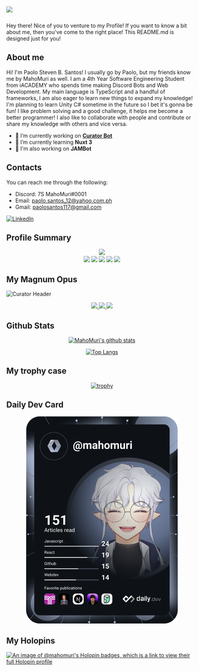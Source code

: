 <h1 aline=center>
 <a href="https://git.io/typing-svg">
  <img src="https://readme-typing-svg.herokuapp.com?color=58A9E9&lines=console.log(%22Hello+there!+%F0%9F%91%8B%F0%9F%8F%BB%22);console.log(%22I'm+MahoMuri!%22);console.log(%22Welcome+to+my+profile!%22)" />
 </a>
</h1>

Hey there! Nice of you to venture to my Profile! If you want to know a bit about me, then you've come to the right place! This README.md is designed just for you!
 
## About me
Hi! I'm Paolo Steven B. Santos! I usually go by Paolo, but my friends know me by MahoMuri as well. I am a 4th Year Software Engineering Student from iACADEMY who spends time making Discord Bots and Web Development. My main language is TypeScript and a handful of frameworks, I am also eager to learn new things to expand my knowledge! I'm planning to learn Unity C# sometime in the future so I bet it's gonna be fun! I like problem solving and a good challenge, it helps me become a better programmer! I also like to collaborate with people and contribute or share my knowledge with others and vice versa. 
 
- 🔭 I’m currently working on [__Curator Bot__](https://top.gg/bot/816152179101663312)
- 🌱 I’m currently learning **Nuxt 3**
- 🔭 I'm also working on __JAMBot__

## Contacts
You can reach me through the following:
 - Discord: 7S MahoMuri#0001
 - Email: paolo.santos_12@yahoo.com.ph
 - Gmail: paolosantos117@gmail.com

[![LinkedIn](https://img.shields.io/badge/LinkedIn-0A66C2?style=for-the-badge&logo=linkedin)](https://www.linkedin.com/in/mahomuri/)

## Profile Summary

<div align=center>
   <img src="https://github-profile-summary-cards.vercel.app/api/cards/profile-details?username=mahomuri&theme=github_dark">
   <br />
   <img src="https://img.shields.io/badge/JavaScript-323330?style=for-the-badge&logo=javascript&logoColor=F7DF1E">
   <img src="https://img.shields.io/badge/NodeJS-339933?style=for-the-badge&logo=node.js&logoColor=white">
   <img src="https://img.shields.io/badge/TypeScript-007ACC?style=for-the-badge&logo=typescript&logoColor=white">
   <img src="https://img.shields.io/badge/MongoDB-4EA94B?style=for-the-badge&logo=mongodb&logoColor=white">
   <img src="https://img.shields.io/badge/VSCode-323330?style=for-the-badge&logo=visual%20studio%20code&logoColor=007ACC">
</div>

## My Magnum Opus
![Curator Header](https://i.imgur.com/jq7Ox8x.png)

<div align=center>
   <a href="https://top.gg/bot/816152179101663312">
     <img src="https://top.gg/api/widget/servers/816152179101663312.svg">
   </a> 
   <a href="https://top.gg/bot/816152179101663312">
     <img src="https://top.gg/api/widget/upvotes/816152179101663312.svg">
   </a> 
   <a href="https://top.gg/bot/816152179101663312">
     <img src="https://top.gg/api/widget/owner/816152179101663312.svg">
   </a>
</div>

## Github Stats
<div align="center">
 
  [![MahoMuri's github stats](https://github-readme-stats.vercel.app/api?username=mahomuri&show_icons=true&theme=dark&include_all_commits=true)](https://github.com/anuraghazra/github-readme-stats)
  
  [![Top Langs](https://github-readme-stats.vercel.app/api/top-langs/?username=mahomuri&theme=dark)](https://github.com/anuraghazra/github-readme-stats)
  
</div>

## My trophy case
<div align="center">
 
[![trophy](https://github-profile-trophy.vercel.app/?username=mahomuri&theme=discord)](https://github.com/ryo-ma/github-profile-trophy)

</div>

## Daily Dev Card
<div align="center">
 <a href="https://app.daily.dev/MahoMuri"><img src="https://github.com/mahomuri/mahomuri/blob/main/devcard.svg" width="400" alt="MahoMuri's Dev Card"/></a>
</div>

## My Holopins
[![An image of @mahomuri's Holopin badges, which is a link to view their full Holopin profile](https://holopin.me/mahomuri)](https://holopin.io/@mahomuri)

 
<!--
**MahoMuri/MahoMuri** is a ✨ _special_ ✨ repository because its `README.md` (this file) appears on your GitHub profile.

Here are some ideas to get you started:

- 🔭 I’m currently working on ...
- 🌱 I’m currently learning ...
- 👯 I’m looking to collaborate on ...
- 🤔 I’m looking for help with ...
- 💬 Ask me about ...
- 📫 How to reach me: ...
- 😄 Pronouns: ...
- ⚡ Fun fact: ...
-->
